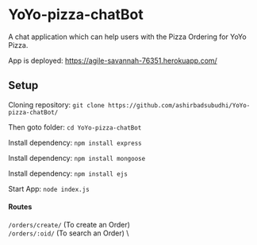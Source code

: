 # YoYo-pizza-chatBot
A chat application which can help users with the Pizza Ordering for YoYo Pizza.

App is deployed: https://agile-savannah-76351.herokuapp.com/

## **Setup**

Cloning repository: `git clone https://github.com/ashirbadsubudhi/YoYo-pizza-chatBot/` 

Then goto folder: `cd YoYo-pizza-chatBot`

Install dependency: `npm install express`

Install dependency: `npm install mongoose`

Install dependency: `npm install ejs`

Start App: `node index.js`

#### **Routes**

`/orders/create/`  (To create an Order) \
`/orders/:oid/`  (To search an Order) \

